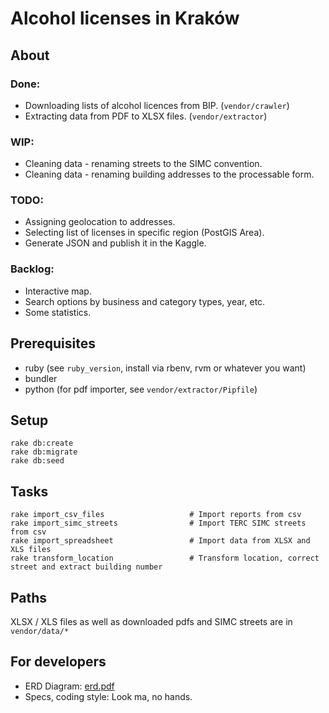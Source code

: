 # Alcohol licenses in Kraków
## About


### Done:
* Downloading lists of alcohol licences from BIP. (`vendor/crawler`)
* Extracting data from PDF to XLSX files. (`vendor/extractor`)

### WIP:
* Cleaning data - renaming streets to the SIMC convention.
* Cleaning data - renaming building addresses to the processable form.

### TODO:
* Assigning geolocation to addresses.
* Selecting list of licenses in specific region (PostGIS Area).
* Generate JSON and publish it in the Kaggle.

### Backlog:
* Interactive map.
* Search options by business and category types, year, etc.
* Some statistics.

## Prerequisites
* ruby (see `ruby_version`, install via rbenv, rvm or whatever you want)
* bundler
* python (for pdf importer, see `vendor/extractor/Pipfile`)

## Setup
```
rake db:create
rake db:migrate
rake db:seed
```

## Tasks
```
rake import_csv_files                   # Import reports from csv
rake import_simc_streets                # Import TERC SIMC streets from csv
rake import_spreadsheet                 # Import data from XLSX and XLS files
rake transform_location                 # Transform location, correct street and extract building number
```

## Paths
XLSX / XLS files as well as downloaded pdfs and SIMC streets are in `vendor/data/*`

## For developers
* ERD Diagram: [erd.pdf](erd.pdf)
* Specs, coding style: Look ma, no hands.
